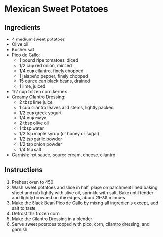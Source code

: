# Mexican Sweet Potatoes

## Ingredients

- 4 medium sweet potatoes
- Olive oil
- Kosher salt
- Pico de Gallo: 
    - 1 pound ripe tomatoes, diced
    - 1/2 cup red onion, minced
    - 1/4 cup cilantro, finely chopped
    - 1 jalapeño pepper, finely chopped
    - 15 ounce can black beans, drained
    - 1 lime, juiced
- 1/2 cup frozen corn kernels
- Creamy Cilantro Dressing:
    - 2 tbsp lime juice
    - 1 cup cilantro leaves and stems, lightly packed
    - 1/2 cup greek yogurt
    - 1/4 cup mayo
    - 2 tbsp olive oil
    - 1 tbsp water
    - 1/2 tsp maple syrup (or honey or sugar)
    - 1/2 tsp garlic powder
    - 1/2 tsp  onion powder
    - 1/4 tsp salt
- Garnish: hot sauce, source cream, cheese, cilantro


## Instructions

1. Preheat oven to 450
2. Wash sweet potatoes and slice in half, place on parchment lined baking sheet and rub lightly with olive oil, sprinkle with salt. Bake until tender and lightly browned on the edges, about 25-35 minutes
3. Make the Black Bean Pico de Gallo by mixing all ingredients except, add salt to taste
4. Defrost the frozen corn
5. Make the Cilantro Dressing in a blender
6. Serve sweet potatoes topped with pico, corn, cilantro dressing, and garnish
